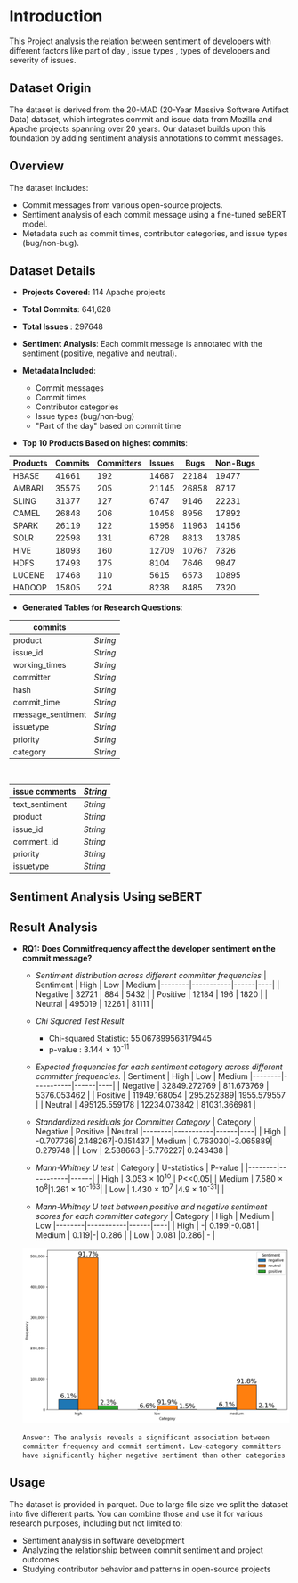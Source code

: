 # Introduction
This Project analysis the relation between sentiment of developers with different factors like part of day , issue types , types of developers and severity of issues.
## Dataset Origin

The dataset is derived from the 20-MAD (20-Year Massive Software Artifact Data) dataset, which integrates commit and issue data from Mozilla and Apache projects spanning over 20 years. Our dataset builds upon this foundation by adding sentiment analysis annotations to commit messages.

## Overview

The dataset includes:
- Commit messages from various open-source projects.
- Sentiment analysis of each commit message using a fine-tuned seBERT model.
- Metadata such as commit times, contributor categories, and issue types (bug/non-bug).

## Dataset Details

- **Projects Covered**: 114 Apache projects
- **Total Commits**: 641,628
- **Total Issues** : 297648
- **Sentiment Analysis**: Each commit message is annotated with the sentiment (positive, negative and neutral).
- **Metadata Included**:
  - Commit messages
  - Commit times
  - Contributor categories
  - Issue types (bug/non-bug)
  - "Part of the day" based on commit time

- **Top 10 Products Based on highest commits**:


| Products | Commits | Committers | Issues | Bugs  | Non-Bugs |
|----------|---------|------------|--------|-------|----------|
| HBASE    | 41661   | 192        | 14687  | 22184 | 19477    |
| AMBARI   | 35575   | 205        | 21145  | 26858 | 8717     |
| SLING    | 31377   | 127        | 6747   | 9146  | 22231    |
| CAMEL    | 26848   | 206        | 10458  | 8956  | 17892    |
| SPARK    | 26119   | 122        | 15958  | 11963 | 14156    |
| SOLR     | 22598   | 131        | 6728   | 8813  | 13785    |
| HIVE     | 18093   | 160        | 12709  | 10767 | 7326     |
| HDFS     | 17493   | 175        | 8104   | 7646  | 9847     |
| LUCENE   | 17468   | 110        | 5615   | 6573  | 10895    |
| HADOOP   | 15805   | 224        | 8238   | 8485  | 7320     |


- **Generated Tables for Research Questions**:


| commits             |            |
|---------------------|-----------|
| product             | *String*  |
| issue_id            | *String*  |
| working_times       | *String*  |
| committer           | *String*  |
| hash                | *String*  |
| commit_time         | *String*  |
| message_sentiment   | *String*  |
| issuetype           | *String*  |
| priority            | *String*  |
| category            | *String*  |

&nbsp;

| issue comments      | *String*  |
|---------------------|-----------|
| text_sentiment      | *String*  |
| product             | *String*  |
| issue_id            | *String*  |
| comment_id          | *String*  |
| priority            | *String*  |
| issuetype           | *String*  |


## Sentiment Analysis Using seBERT


## Result Analysis

- **RQ1: Does Commitfrequency affect the developer sentiment on the commit message?**
    
  
   - *Sentiment distribution across different committer frequencies* 
      | Sentiment     | High  |   Low | Medium
      |--------|-----------|------|----|
      | Negative    |  32721 |   884 | 5432 | 
      | Positive    |  12184 |   196 | 1820 | 
      | Neutral   |  495019 |   12261 | 81111 | 

    

  - *Chi Squared Test Result*  
     - Chi-squared Statistic: 55.067899563179445
     - p-value : 3.144 × 10<sup>-11</sup>


  - *Expected frequencies for each sentiment category across different committer frequencies.*
     | Sentiment     | High  |   Low | Medium
     |--------|-----------|------|----|
     | Negative    |  32849.272769 |    811.673769 | 5376.053462 | 
     | Positive    |  11949.168054 |   295.252389|  1955.579557 | 
     | Neutral   |  495125.559178 |   12234.073842 | 81031.366981 | 


  - *Standardized residuals for Committer Category* 
     | Category    | Negative  |   Positive | Neutral
     |--------|-----------|------|----|
     | High   |  -0.707736| 2.148267|-0.151437 
     | Medium    | 0.763030|-3.065889| 0.279748 | 
     | Low   |   2.538663 |-5.776227| 0.243438 | 

  - *Mann-Whitney U test*
      | Category    | U-statistics  |   P-value | 
     |--------|-----------|------|
     | High   |  3.053 × 10<sup>10</sup> | P<<0.05| 
     | Medium    | 7.580 × 10<sup>8</sup>|1.261 × 10<sup>-163</sup>| 
     | Low   |   1.430 × 10<sup>7</sup> |4.9 × 10<sup>-31</sup>| | 

  - *Mann-Whitney U test between positive and negative sentiment scores for each committer category*
      | Category    | High  |   Medium | Low
     |--------|-----------|------|----|
     | High   |  -| 0.199|-0.081
     | Medium    | 0.119|-| 0.286 | 
     | Low   |   0.081 |0.286| - | 


  ![Alt text](rq1.png "Sentiment Frequencies of Commit messages by Committer’s Category")

   
  ```tsx 
  Answer: The analysis reveals a significant association between committer frequency and commit sentiment. Low-category committers have significantly higher negative sentiment than other categories
  ```



## Usage

The dataset is provided in parquet. Due to large file size we split the dataset into five different parts. You can combine those and use it for various research purposes, including but not limited to:
- Sentiment analysis in software development
- Analyzing the relationship between commit sentiment and project outcomes
- Studying contributor behavior and patterns in open-source projects


